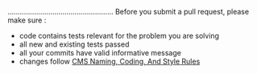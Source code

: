 

....................................................
Before you submit a pull request, please make sure :

- code contains tests relevant for the problem you are solving
- all new and existing tests passed
- all your commits have valid informative message
- changes follow [CMS Naming, Coding, And Style Rules](http://cms-sw.github.io/cms_coding_rules.html)
